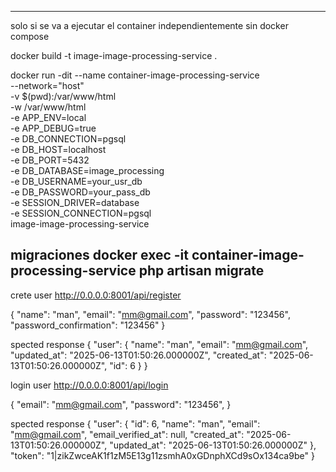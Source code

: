 
----------------------------------------------------------------------------------
solo si se va a ejecutar el container independientemente sin docker compose

docker build -t image-image-processing-service .

docker run -dit --name container-image-processing-service \
  --network="host" \
  -v $(pwd):/var/www/html \
  -w /var/www/html \
  -e APP_ENV=local \
  -e APP_DEBUG=true \
  -e DB_CONNECTION=pgsql \
  -e DB_HOST=localhost \
  -e DB_PORT=5432 \
  -e DB_DATABASE=image_processing \
  -e DB_USERNAME=your_usr_db \
  -e DB_PASSWORD=your_pass_db \
  -e SESSION_DRIVER=database \
  -e SESSION_CONNECTION=pgsql \
  image-image-processing-service 


migraciones
docker exec -it container-image-processing-service php artisan migrate
------------------------------------------------------------------------------------

crete user 
http://0.0.0.0:8001/api/register

{
  "name": "man",
  "email": "mm@gmail.com",
  "password": "123456",
  "password_confirmation": "123456" 
}

spected response
{
    "user": {
        "name": "man",
        "email": "mm@gmail.com",
        "updated_at": "2025-06-13T01:50:26.000000Z",
        "created_at": "2025-06-13T01:50:26.000000Z",
        "id": 6
    }
}



login user 
http://0.0.0.0:8001/api/login

{
  "email": "mm@gmail.com",
  "password": "123456",
}

spected response
{
    "user": {
        "id": 6,
        "name": "man",
        "email": "mm@gmail.com",
        "email_verified_at": null,
        "created_at": "2025-06-13T01:50:26.000000Z",
        "updated_at": "2025-06-13T01:50:26.000000Z"
    },
    "token": "1|zikZwceAK1f1zM5E13g11zsmhA0xGDnphXCd9sOx134ca9be"
}